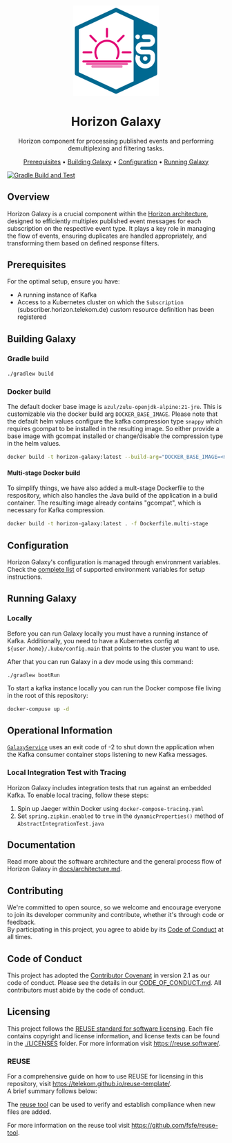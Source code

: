 <!--
Copyright 2024 Deutsche Telekom IT GmbH

SPDX-License-Identifier: Apache-2.0
-->

<p align="center">
  <img src="docs/img/Horizon.svg" alt="Starlight logo" width="200">
  <h1 align="center">Horizon Galaxy</h1>
</p>

<p align="center">
   Horizon component for processing published events and performing demultiplexing and filtering tasks.
</p>

<p align="center">
  <a href="#prerequisites">Prerequisites</a> •
  <a href="#building-galaxy">Building Galaxy</a> •
  <a href="#configuration">Configuration</a> •
  <a href="#running-starlight">Running Galaxy</a>
</p>

<!--
[![REUSE status](https://api.reuse.software/badge/github.com/telekom/pubsub-horizon-galaxy)](https://api.reuse.software/info/github.com/telekom/pubsub-horizon-galaxy)
-->
[![Gradle Build and Test](https://github.com/telekom/pubsub-horizon-galaxy/actions/workflows/gradle-build.yml/badge.svg)](https://github.com/telekom/pubsub-horizon-galaxy/actions/workflows/gradle-build.yml)

## Overview

Horizon Galaxy is a crucial component within the [Horizon architecture](https://github.com/telekom/pubsub-horizon), designed to efficiently multiplex published event messages for each subscription on the respective event type. It plays a key role in managing the flow of events, ensuring duplicates are handled appropriately, and transforming them based on defined response filters.

## Prerequisites

For the optimal setup, ensure you have:

- A running instance of Kafka
- Access to a Kubernetes cluster on which the `Subscription` (subscriber.horizon.telekom.de) custom resource definition has been registered


## Building Galaxy

### Gradle build

```bash
./gradlew build
```

### Docker build

The default docker base image is `azul/zulu-openjdk-alpine:21-jre`. This is customizable via the docker build arg `DOCKER_BASE_IMAGE`.
Please note that the default helm values configure the kafka compression type `snappy` which requires gcompat to be installed in the resulting image.
So either provide a base image with gcompat installed or change/disable the compression type in the helm values.

```bash
docker build -t horizon-galaxy:latest --build-arg="DOCKER_BASE_IMAGE=<myjvmbaseimage:1.0.0>" . 
```

#### Multi-stage Docker build

To simplify things, we have also added a mult-stage Dockerfile to the respository, which also handles the Java build of the application in a build container. The resulting image already contains "gcompat", which is necessary for Kafka compression.

```bash
docker build -t horizon-galaxy:latest . -f Dockerfile.multi-stage 
```

## Configuration
Horizon Galaxy's configuration is managed through environment variables. Check the [complete list](docs/environment-variables.md) of supported environment variables for setup instructions.

## Running Galaxy

### Locally
Before you can run Galaxy locally you must have a running instance of Kafka.
Additionally, you need to have a Kubernetes config at `${user.home}/.kube/config.main` that points to the cluster you want to use.

After that you can run Galaxy in a dev mode using this command:
```shell
./gradlew bootRun
```

To start a kafka instance locally you can run the Docker compose file living in the root of this repository:

```bash
docker-compuse up -d
```

## Operational Information

[`GalaxyService`](src/main/java/de/telekom/horizon/galaxy/service/GalaxyService.java) uses an exit code of -2 to shut down the application when the Kafka consumer container stops listening to new Kafka messages.

### Local Integration Test with Tracing

Horizon Galaxy includes integration tests that run against an embedded Kafka. To enable local tracing, follow these steps:

1. Spin up Jaeger within Docker using `docker-compose-tracing.yaml`
2. Set `spring.zipkin.enabled` to `true` in the `dynamicProperties()` method of `AbstractIntegrationTest.java`

## Documentation

Read more about the software architecture and the general process flow of Horizon Galaxy in [docs/architecture.md](docs/architecture.md).

## Contributing

We're committed to open source, so we welcome and encourage everyone to join its developer community and contribute, whether it's through code or feedback.  
By participating in this project, you agree to abide by its [Code of Conduct](./CODE_OF_CONDUCT.md) at all times.

## Code of Conduct

This project has adopted the [Contributor Covenant](https://www.contributor-covenant.org/) in version 2.1 as our code of conduct. Please see the details in our [CODE_OF_CONDUCT.md](CODE_OF_CONDUCT.md). All contributors must abide by the code of conduct.

## Licensing

This project follows the [REUSE standard for software licensing](https://reuse.software/).
Each file contains copyright and license information, and license texts can be found in the [./LICENSES](./LICENSES) folder. For more information visit https://reuse.software/.

### REUSE

For a comprehensive guide on how to use REUSE for licensing in this repository, visit https://telekom.github.io/reuse-template/.   
A brief summary follows below:

The [reuse tool](https://github.com/fsfe/reuse-tool) can be used to verify and establish compliance when new files are added.

For more information on the reuse tool visit https://github.com/fsfe/reuse-tool.
